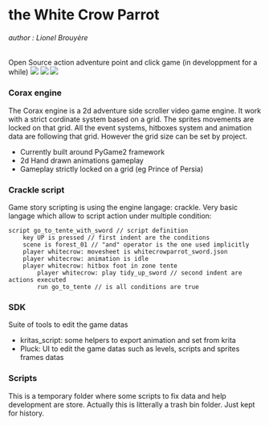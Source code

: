 # the White Crow Parrot
###### author : Lionel Brouyère
Open Source action adventure point and click game (in developpment for a while)
![](https://i.ibb.co/WBpXBsJ/Capture.png)
![](https://i.ibb.co/sF8jD6z/Capture2.png)
![](https://i.ibb.co/fDDpXGj/Capture3.png)

### Corax engine
The Corax engine is a 2d adventure side scroller video game engine. It work with a strict cordinate system based on a grid. The sprites movements are locked on that grid. All the event systems, hitboxes system and animation data are following that grid. However the grid size can be set by project.
- Currently built around PyGame2 framework
- 2d Hand drawn animations gameplay
- Gameplay strictly locked on a grid (eg Prince of Persia)

### Crackle script
Game story scripting is using the engine langage: crackle.  Very basic langage which allow to script action under multiple condition:
```
script go_to_tente_with_sword // script definition
    key UP is pressed // first indent are the conditions
    scene is forest_01 // "and" operator is the one used implicitly
    player whitecrow: movesheet is whitecrowparrot_sword.json
    player whitecrow: animation is idle
    player whitecrow: hitbox foot in zone tente
        player whitecrow: play tidy_up_sword // second indent are actions executed
        run go_to_tente // is all conditions are true
```

### SDK
Suite of tools to edit the game datas
- kritas_script: some helpers to export animation and set from krita
- Pluck: UI to edit the game datas such as levels, scripts and sprites frames datas


### Scripts
This is a temporary folder where some scripts to fix data and help development are store. Actually this is litterally a trash bin folder. Just kept for history.

